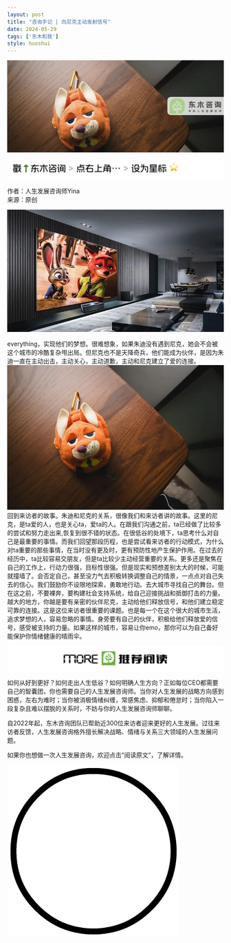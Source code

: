 ```yaml
---
layout: post
title: "咨询手记 | 向尼克主动发射信号"
date: 2024-05-29
tags: ['东木和我']
style: huoshui
---
```


![](/assets/post_images/2024-05-29-17319183867440.5549861291818357.jpeg)



![](/assets/post_images/2024-05-29-17319183863640.04314308600266181.png)

作者：人生发展咨询师Yina  
来源：原创

  
![](/assets/post_images/2024-05-29-17319183865480.339174392696044.jpeg)

everything，实现他们的梦想。很难想象，如果朱迪没有遇到尼克，她会不会被这个城市的冷酷复杂甩出局。但尼克也不是天降奇兵，他们能成为伙伴，是因为朱迪一直在主动出击，主动关心，主动道歉，主动和尼克建立了爱的连接。![](/assets/post_images/2024-05-29-17319183867450.949875494430374.jpeg)回到来访者的故事。朱迪和尼克的关系，很像我们和来访者讲的故事。这里的尼克，是ta爱的人，也是关心ta，爱ta的人。在跟我们沟通之前，ta已经做了比较多的尝试和努力走出来,恢复到很不错的状态。在很低谷的处境下，ta思考什么对自己是最重要的事情。而我们回望那段历程，也是尝试看来访者的行动模式，为什么对ta重要的那些事情，在当时没有更及时，更有预防性地产生保护作用。在过去的经历中，ta比较容易交朋友，但是ta比较少主动经营重要的关系。更多还是聚焦在自己的工作上，行动力很强，目标性很强。但是现实和预想差别太大的时候，可能就撞墙了。会否定自己，甚至没力气去积极转换调整自己的情景，一点点对自己失去的信心。我们鼓励你不设限地探索，勇敢地行动。去大城市寻找自己的舞台。但在这之前，不要裸奔，要构建社会支持系统，给自己迎接挑战和抵御打击的力量。越大的地方，你越是要有亲密的伙伴尼克，主动给他们释放信号，和他们建立稳定可靠的连接。这是这位来访者很重要的课题。也是每一个在这个很大的城市生活，追求梦想的人，容易忽略的事情。身旁要有自己的伙伴，积极给他们释放爱的信号，感受被支持的力量。如果这样的城市，容易让你emo，那你可以为自己备好能保护你情绪健康的晴雨伞。

![](/assets/post_images/2024-05-29-17319183863340.5897994347332993.png)

如何从好到更好？如何走出人生低谷？如何明确人生方向？正如每位CEO都需要自己的智囊团，你也需要自己的人生发展咨询师。当你对人生发展的战略方向感到困惑，左右为难时；当你被消极情绪纠缠，常感焦虑、抑郁和倦怠时；当你陷入一段复杂且难以摆脱的关系时，不妨与你的人生发展咨询师聊聊。

自2022年起，东木咨询团队已帮助近300位来访者迎来更好的人生发展。过往来访者反馈，人生发展咨询格外擅长解决战略、情绪与关系三大领域的人生发展问题。

如果你也想做一次人生发展咨询，欢迎点击“阅读原文”，了解详情。

![](/assets/post_images/2024-05-29-17319183863720.615135789178912.gif)